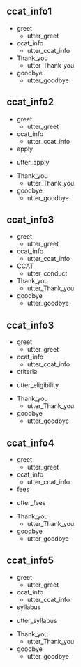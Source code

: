 ## ccat_info1
* greet
  - utter_greet
* ccat_info
  - utter_ccat_info
* Thank_you
  - utter_Thank_you
* goodbye
  - utter_goodbye
  
## ccat_info2
* greet
  - utter_greet
* ccat_info
  - utter_ccat_info
* apply
 - utter_apply
* Thank_you
  - utter_Thank_you
* goodbye
  - utter_goodbye
  
## ccat_info3
* greet
  - utter_greet
* ccat_info
  - utter_ccat_info
* CCAT
  - utter_conduct
* Thank_you
  - utter_Thank_you
* goodbye
  - utter_goodbye
  
## ccat_info3
* greet
  - utter_greet
* ccat_info
  - utter_ccat_info
* criteria
 - utter_eligibility
* Thank_you
  - utter_Thank_you
* goodbye
  - utter_goodbye
  
## ccat_info4
* greet
  - utter_greet
* ccat_info
  - utter_ccat_info
* fees
 - utter_fees
* Thank_you
  - utter_Thank_you
* goodbye
  - utter_goodbye
  
## ccat_info5
* greet
  - utter_greet
* ccat_info
  - utter_ccat_info
* syllabus
 - utter_syllabus
* Thank_you
  - utter_Thank_you
* goodbye
  - utter_goodbye
  

